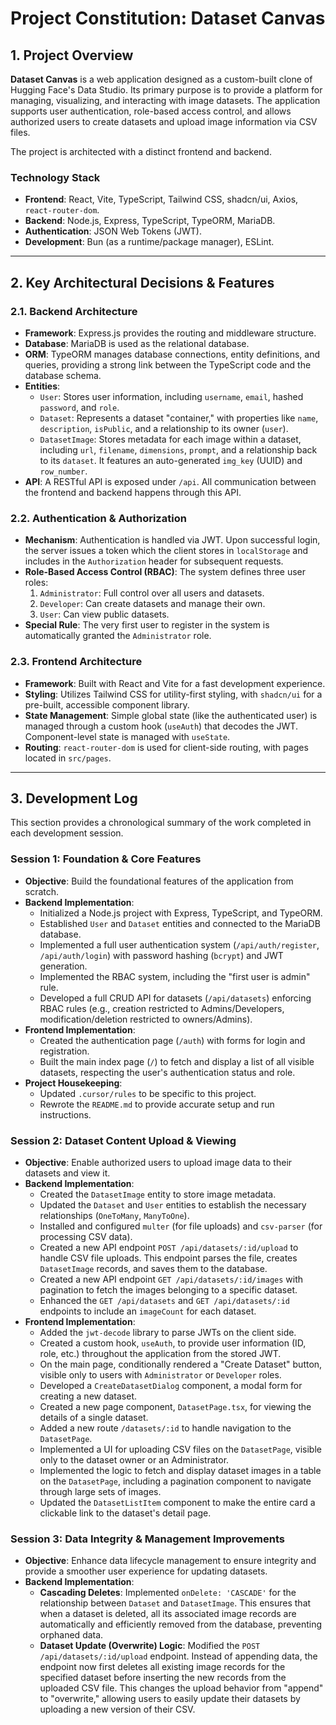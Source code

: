 # Project Constitution: Dataset Canvas

## 1. Project Overview

**Dataset Canvas** is a web application designed as a custom-built clone of Hugging Face's Data Studio. Its primary purpose is to provide a platform for managing, visualizing, and interacting with image datasets. The application supports user authentication, role-based access control, and allows authorized users to create datasets and upload image information via CSV files.

The project is architected with a distinct frontend and backend.

### Technology Stack

*   **Frontend**: React, Vite, TypeScript, Tailwind CSS, shadcn/ui, Axios, `react-router-dom`.
*   **Backend**: Node.js, Express, TypeScript, TypeORM, MariaDB.
*   **Authentication**: JSON Web Tokens (JWT).
*   **Development**: Bun (as a runtime/package manager), ESLint.

---

## 2. Key Architectural Decisions & Features

### 2.1. Backend Architecture

*   **Framework**: Express.js provides the routing and middleware structure.
*   **Database**: MariaDB is used as the relational database.
*   **ORM**: TypeORM manages database connections, entity definitions, and queries, providing a strong link between the TypeScript code and the database schema.
*   **Entities**:
    *   `User`: Stores user information, including `username`, `email`, hashed `password`, and `role`.
    *   `Dataset`: Represents a dataset "container," with properties like `name`, `description`, `isPublic`, and a relationship to its owner (`user`).
    *   `DatasetImage`: Stores metadata for each image within a dataset, including `url`, `filename`, `dimensions`, `prompt`, and a relationship back to its `dataset`. It features an auto-generated `img_key` (UUID) and `row_number`.
*   **API**: A RESTful API is exposed under `/api`. All communication between the frontend and backend happens through this API.

### 2.2. Authentication & Authorization

*   **Mechanism**: Authentication is handled via JWT. Upon successful login, the server issues a token which the client stores in `localStorage` and includes in the `Authorization` header for subsequent requests.
*   **Role-Based Access Control (RBAC)**: The system defines three user roles:
    1.  `Administrator`: Full control over all users and datasets.
    2.  `Developer`: Can create datasets and manage their own.
    3.  `User`: Can view public datasets.
*   **Special Rule**: The very first user to register in the system is automatically granted the `Administrator` role.

### 2.3. Frontend Architecture

*   **Framework**: Built with React and Vite for a fast development experience.
*   **Styling**: Utilizes Tailwind CSS for utility-first styling, with `shadcn/ui` for a pre-built, accessible component library.
*   **State Management**: Simple global state (like the authenticated user) is managed through a custom hook (`useAuth`) that decodes the JWT. Component-level state is managed with `useState`.
*   **Routing**: `react-router-dom` is used for client-side routing, with pages located in `src/pages`.

---

## 3. Development Log

This section provides a chronological summary of the work completed in each development session.

### Session 1: Foundation & Core Features

*   **Objective**: Build the foundational features of the application from scratch.
*   **Backend Implementation**:
    *   Initialized a Node.js project with Express, TypeScript, and TypeORM.
    *   Established `User` and `Dataset` entities and connected to the MariaDB database.
    *   Implemented a full user authentication system (`/api/auth/register`, `/api/auth/login`) with password hashing (`bcrypt`) and JWT generation.
    *   Implemented the RBAC system, including the "first user is admin" rule.
    *   Developed a full CRUD API for datasets (`/api/datasets`) enforcing RBAC rules (e.g., creation restricted to Admins/Developers, modification/deletion restricted to owners/Admins).
*   **Frontend Implementation**:
    *   Created the authentication page (`/auth`) with forms for login and registration.
    *   Built the main index page (`/`) to fetch and display a list of all visible datasets, respecting the user's authentication status and role.
*   **Project Housekeeping**:
    *   Updated `.cursor/rules` to be specific to this project.
    *   Rewrote the `README.md` to provide accurate setup and run instructions.

### Session 2: Dataset Content Upload & Viewing

*   **Objective**: Enable authorized users to upload image data to their datasets and view it.
*   **Backend Implementation**:
    *   Created the `DatasetImage` entity to store image metadata.
    *   Updated the `Dataset` and `User` entities to establish the necessary relationships (`OneToMany`, `ManyToOne`).
    *   Installed and configured `multer` (for file uploads) and `csv-parser` (for processing CSV data).
    *   Created a new API endpoint `POST /api/datasets/:id/upload` to handle CSV file uploads. This endpoint parses the file, creates `DatasetImage` records, and saves them to the database.
    *   Created a new API endpoint `GET /api/datasets/:id/images` with pagination to fetch the images belonging to a specific dataset.
    *   Enhanced the `GET /api/datasets` and `GET /api/datasets/:id` endpoints to include an `imageCount` for each dataset.
*   **Frontend Implementation**:
    *   Added the `jwt-decode` library to parse JWTs on the client side.
    *   Created a custom hook, `useAuth`, to provide user information (ID, role, etc.) throughout the application from the stored JWT.
    *   On the main page, conditionally rendered a "Create Dataset" button, visible only to users with `Administrator` or `Developer` roles.
    *   Developed a `CreateDatasetDialog` component, a modal form for creating a new dataset.
    *   Created a new page component, `DatasetPage.tsx`, for viewing the details of a single dataset.
    *   Added a new route `/datasets/:id` to handle navigation to the `DatasetPage`.
    *   Implemented a UI for uploading CSV files on the `DatasetPage`, visible only to the dataset owner or an Administrator.
    *   Implemented the logic to fetch and display dataset images in a table on the `DatasetPage`, including a pagination component to navigate through large sets of images.
    *   Updated the `DatasetListItem` component to make the entire card a clickable link to the dataset's detail page.

### Session 3: Data Integrity & Management Improvements

*   **Objective**: Enhance data lifecycle management to ensure integrity and provide a smoother user experience for updating datasets.
*   **Backend Implementation**:
    *   **Cascading Deletes**: Implemented `onDelete: 'CASCADE'` for the relationship between `Dataset` and `DatasetImage`. This ensures that when a dataset is deleted, all its associated image records are automatically and efficiently removed from the database, preventing orphaned data.
    *   **Dataset Update (Overwrite) Logic**: Modified the `POST /api/datasets/:id/upload` endpoint. Instead of appending data, the endpoint now first deletes all existing image records for the specified dataset before inserting the new records from the uploaded CSV file. This changes the upload behavior from "append" to "overwrite," allowing users to easily update their datasets by uploading a new version of their CSV.
